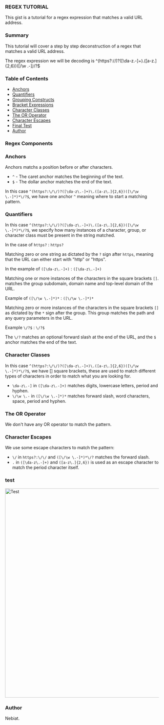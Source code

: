 
### REGEX TUTORIAL

This gist is a tutorial for a regex expression that matches a valid URL address.

### Summary
This tutorial will cover a step by step deconstruction of a regex that matches a valid URL address.

The regex expression we will be decoding is  ^(https?:\/\/)?([\da-z\.-]+)\.([a-z\.]{2,6})([\/\w \.-]*)*\/?$

### Table of Contents

- [Anchors](#anchors)
- [Quantifiers](#quantifiers)
- [Grouping Constructs](#grouping-constructs)
- [Bracket Expressions](#bracket-expressions)
- [Character Classes](#character-classes)
- [The OR Operator](#the-or-operator)
- [Character Escapes](#character-escapes)
- [Final Test](#final-test)
- [Author](#author)

### Regex Components

### Anchors
Anchors matchs a position before or after characters.

- `^` - The caret anchor matches the beginning of the text. 
- `$` - The dollar anchor matches the end of the text.

In this case `^(https?:\/\/)?([\da-z\.-]+)\.([a-z\.]{2,6})([\/\w \.-]*)*\/?$`, we have one anchor `^`  meaning where to start a matching pattern.

### Quantifiers
In this case `^(https?:\/\/)?([\da-z\.-]+)\.([a-z\.]{2,6})([\/\w \.-]*)*\/?$`, we specify how many instances of a character, group, or character class must be present in the string matched.

In the case of `https?` : `https?` 

Matching zero or one string as dictated by the `?` sign after `https`, meaning that the URL can either start with "http" or "https".

In the example of `([\da-z\.-]+)` : `([\da-z\.-]+)` 

Matching one or more instances of the characters in the square brackets `[]`.  matches the group subdomain, domain name and top-level domain of the URL.

Example of `([\/\w \.-]*)*` : `([\/\w \.-]*)*` 

 Matching zero or more instances of the characters in the square brackets `[]` as dictated by the `*` sign after the group. This group matches the path and any query parameters in the URL.

Example `\/?$` : `\/?$`

The `\/?` matches an optional forward slash at the end of the URL, and the `$` anchor matches the end of the text.

### Character Classes
In this case `^(https?:\/\/)?([\da-z\.-]+)\.([a-z\.]{2,6})([\/\w \.-]*)*\/?$`, we have [] square brackets, these are used to match different types of characters in order to match what you are looking for.

- `\da-z\.-]` in `([\da-z\.-]+)` matches digits, lowercase letters, period and hyphen.
- `\/\w \.-` in `([\/\w \.-]*)*` matches forward slash, word characters, space, period and hyphen.

### The OR Operator

We don't have any OR operator to match the pattern.


### Character Escapes
We use some escape characters to match the pattern:

- `\/` in `https?:\/\/` and `([\/\w \.-]*)*\/?` matches the forward slash.
- `.` in `([\da-z\.-]+)` and `([a-z\.]{2,6})` is used as an escape character to match the period character itself.

### test
<img width="685" alt="Test" src="https://user-images.githubusercontent.com/104470467/218716603-f2336737-422b-41bb-894e-5cd46c959399.png">


### Author
 Nebiat. 
